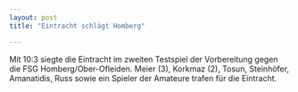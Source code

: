 ```yaml
---
layout: post
title: "Eintracht schlägt Homberg"

---
```


Mit 10:3 siegte die Eintracht im zweiten Testspiel der Vorbereitung gegen die FSG Homberg/Ober-Ofleiden. Meier (3), Korkmaz (2), Tosun, Steinhöfer, Amanatidis, Russ sowie ein Spieler der Amateure trafen für die Eintracht.


